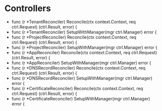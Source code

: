 # Controllers

- func (r *TenantReconciler) Reconcile(ctx context.Context, req ctrl.Request) (ctrl.Result, error) {
- func (r *TenantReconciler) SetupWithManager(mgr ctrl.Manager) error {
- func (r *ProjectReconciler) Reconcile(ctx context.Context, req ctrl.Request) (ctrl.Result, error) {
- func (r *ProjectReconciler) SetupWithManager(mgr ctrl.Manager) error {
- func (r *AppReconciler) Reconcile(ctx context.Context, req ctrl.Request) (ctrl.Result, error) {
- func (r *AppReconciler) SetupWithManager(mgr ctrl.Manager) error {
- func (r *DNSRecordReconciler) Reconcile(ctx context.Context, req ctrl.Request) (ctrl.Result, error) {
- func (r *DNSRecordReconciler) SetupWithManager(mgr ctrl.Manager) error {
- func (r *CertificateReconciler) Reconcile(ctx context.Context, req ctrl.Request) (ctrl.Result, error) {
- func (r *CertificateReconciler) SetupWithManager(mgr ctrl.Manager) error {
